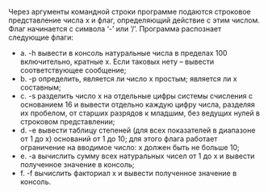Через аргументы командной строки программе подаются строковое
представление числа x и флаг, определяющий действие с этим числом. Флаг
начинается с символа ‘-’ или ‘/’. Программа распознает следующие флаги:
- a. -h вывести в консоль натуральные числа в пределах 100 включительно,
кратные x. Если таковых нету – вывести соответствующее сообщение;
- b. -p определить, является ли число x простым; является ли x составным;
- c. -s разделить число x на отдельные цифры системы счисления с основанием
16 и вывести отдельно каждую цифру числа, разделяя их пробелом, от
старших разрядов к младшим, без ведущих нулей в строковом
представлении;
- d. -e вывести таблицу степеней (для всех показателей в диапазоне от 1 до x)
оснований от 1 до 10; для этого флага работает ограничение на вводимое
число: x должен быть не больше 10;
- e. -a вычислить сумму всех натуральных чисел от 1 до x и вывести полученное
значение в консоль;
- f. -f вычислить факториал x и вывести полученное значение в консоль.